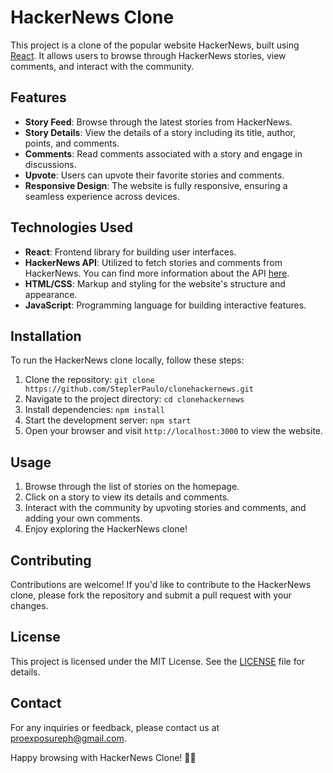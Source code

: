 # HackerNews Clone

This project is a clone of the popular website HackerNews, built using [React](https://reactjs.org/). It allows users to browse through HackerNews stories, view comments, and interact with the community.

## Features

- **Story Feed**: Browse through the latest stories from HackerNews.
- **Story Details**: View the details of a story including its title, author, points, and comments.
- **Comments**: Read comments associated with a story and engage in discussions.
- **Upvote**: Users can upvote their favorite stories and comments.
- **Responsive Design**: The website is fully responsive, ensuring a seamless experience across devices.

## Technologies Used

- **React**: Frontend library for building user interfaces.
- **HackerNews API**: Utilized to fetch stories and comments from HackerNews. You can find more information about the API [here](https://hn.algolia.com/api).
- **HTML/CSS**: Markup and styling for the website's structure and appearance.
- **JavaScript**: Programming language for building interactive features.

## Installation

To run the HackerNews clone locally, follow these steps:

1. Clone the repository: `git clone https://github.com/SteplerPaulo/clonehackernews.git`
2. Navigate to the project directory: `cd clonehackernews`
3. Install dependencies: `npm install`
4. Start the development server: `npm start`
5. Open your browser and visit `http://localhost:3000` to view the website.

## Usage

1. Browse through the list of stories on the homepage.
2. Click on a story to view its details and comments.
3. Interact with the community by upvoting stories and comments, and adding your own comments.
4. Enjoy exploring the HackerNews clone!

## Contributing

Contributions are welcome! If you'd like to contribute to the HackerNews clone, please fork the repository and submit a pull request with your changes.

## License

This project is licensed under the MIT License. See the [LICENSE](LICENSE) file for details.

## Contact

For any inquiries or feedback, please contact us at [proexposureph@gmail.com](mailto:proexposureph@gmail.com).

Happy browsing with HackerNews Clone! 🚀📰
